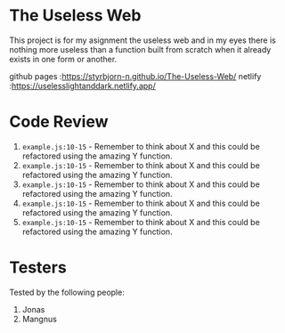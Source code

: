 # The Useless Web

This project is for my asignment the useless web and in my eyes there is nothing more useless than a function 
built from scratch when it already exists in one form or another.

github pages :https://styrbjorn-n.github.io/The-Useless-Web/
netlify :https://uselesslightanddark.netlify.app/

# Code Review

1. `example.js:10-15` - Remember to think about X and this could be refactored using the amazing Y function.
1. `example.js:10-15` - Remember to think about X and this could be refactored using the amazing Y function.
1. `example.js:10-15` - Remember to think about X and this could be refactored using the amazing Y function.
1. `example.js:10-15` - Remember to think about X and this could be refactored using the amazing Y function.
1. `example.js:10-15` - Remember to think about X and this could be refactored using the amazing Y function.

# Testers

Tested by the following people:

1. Jonas
2. Mangnus
